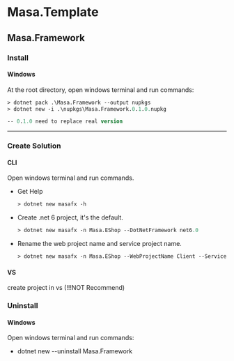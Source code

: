 # Masa.Template
## Masa.Framework
### Install
#### Windows
At the root directory, open windows terminal and run commands:
```ps
> dotnet pack .\Masa.Framework --output nupkgs
> dotnet new -i .\nupkgs\Masa.Framework.0.1.0.nupkg

-- 0.1.0 need to replace real version
```
---
### Create Solution
#### CLI
Open windows terminal and run commands.
* Get Help
  ```ps
  > dotnet new masafx -h
  ```
* Create .net 6 project, it's the default.
  ```ps
  > dotnet new masafx -n Masa.EShop --DotNetFramework net6.0
  ```
* Rename the web project name and service project name.
  ```ps
  > dotnet new masafx -n Masa.EShop --WebProjectName Client --ServiceProjectName API
  ```

#### VS
create project in vs (!!!NOT Recommend)
### Uninstall
#### Windows
Open windows terminal and run commands:
* dotnet new --uninstall Masa.Framework
